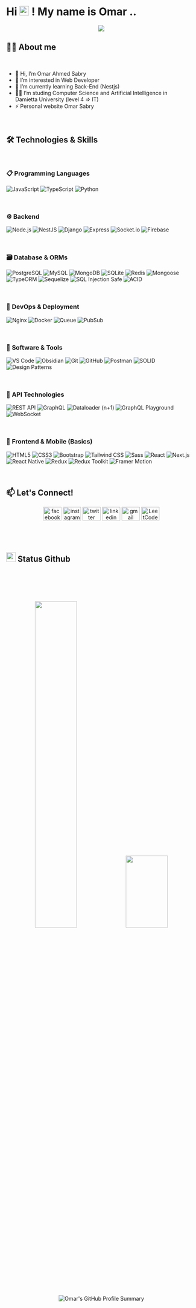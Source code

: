 <h1 align="top">Hi <img src="https://media.giphy.com/media/hvRJCLFzcasrR4ia7z/giphy.gif" width="25"> ! My name is Omar ..</h1>

  <p align="center"> <!-- Google Me -->
    <a href="https://www.google.com.eg/search?q=ahmed+hemeda">
      <img src="https://readme-typing-svg.herokuapp.com/?lines=Visit%20my%20LinkedIn%20Profile;I%20Post%20Insightful%20Content;Follow%20to%20get%20New%20Updates&font=Bold%20Code&center=true&color=30D050&pause=1750&size=21">
    </a>
  </p>

 <!--   <p align="center"> 
     <img src="https://komarev.com/ghpvc/?username=Omar-Sa6ry&color=4010B0" height="35"/>
  </p> -->
  
## 🧑‍💼 **About me**

<br>


- 👋 Hi, I’m Omar Ahmed Sabry
- 👀 I’m interested in Web Developer
- 🌱 I’m currently learning Back-End (Nestjs)
- 🧑‍💻 I’m studing Computer Science and Artificial Intelligence in Damietta University (level 4 => IT) 
- ⚡ Personal website   <a style="text-decoration: none;" href="https://omarsabry.netlify.app/">Omar Sabry </a>



<br/>

## 🛠 Technologies & Skills

<br/>

### 📋 Programming Languages

![JavaScript](https://img.shields.io/badge/JavaScript-F7DF1E?style=flat&logo=javascript&logoColor=white)
![TypeScript](https://img.shields.io/badge/TypeScript-3178C6?style=flat&logo=typescript&logoColor=white)
![Python](https://img.shields.io/badge/Python-3776AB?style=flat&logo=python&logoColor=white)

<br/>

### ⚙️ **Backend**
![Node.js](https://img.shields.io/badge/Node.js-339933?style=flat&logo=nodedotjs&logoColor=white)
![NestJS](https://img.shields.io/badge/NestJS-E0234E?style=flat&logo=nestjs&logoColor=white)
![Django](https://img.shields.io/badge/Django-092E20?style=flat&logo=django&logoColor=white)
![Express](https://img.shields.io/badge/Express.js-000000?style=flat&logo=express&logoColor=white)
![Socket.io](https://img.shields.io/badge/Socket.io-010101?style=flat&logo=socketdotio&logoColor=white)
![Firebase](https://img.shields.io/badge/Firebase-FFCA28?style=flat&logo=firebase&logoColor=white)

<br/>

### 🗃️ **Database & ORMs**
![PostgreSQL](https://img.shields.io/badge/PostgreSQL-316192?style=flat&logo=postgresql&logoColor=white)
![MySQL](https://img.shields.io/badge/MySQL-4479A1?style=flat&logo=mysql&logoColor=white)
![MongoDB](https://img.shields.io/badge/MongoDB-47A248?style=flat&logo=mongodb&logoColor=white)
![SQLite](https://img.shields.io/badge/SQLite-003B57?style=flat&logo=sqlite&logoColor=white)
![Redis](https://img.shields.io/badge/Redis-DC382D?style=flat&logo=redis&logoColor=white)
![Mongoose](https://img.shields.io/badge/Mongoose-DD0031?style=flat&logo=mongoose&logoColor=white)
![TypeORM](https://img.shields.io/badge/TypeORM-E83524?style=flat&logo=typeorm&logoColor=white)
![Sequelize](https://img.shields.io/badge/Sequelize-52B0E7?style=flat&logo=sequelize&logoColor=white)
![SQL Injection Safe](https://img.shields.io/badge/SQL_Injection-Safe-success?style=flat&logo=datadog&logoColor=white)
![ACID](https://img.shields.io/badge/ACID_Compliance-007396?style=flat&logo=databricks&logoColor=white)

<br/>

### 🚀 **DevOps & Deployment**
![Nginx](https://img.shields.io/badge/Nginx-009639?style=flat&logo=nginx&logoColor=white)
![Docker](https://img.shields.io/badge/Docker-2496ED?style=flat&logo=docker&logoColor=white)
![Queue](https://img.shields.io/badge/Queue_Management-4B32C3?style=flat&logo=rabbitmq&logoColor=white)
![PubSub](https://img.shields.io/badge/PubSub-336791?style=flat&logo=pubg&logoColor=white)

<br/>

### 🔨 **Software & Tools**
![VS Code](https://img.shields.io/badge/VS_Code-007ACC?style=flat&logo=visual-studio-code&logoColor=white)
![Obsidian](https://img.shields.io/badge/Obsidian-7C3AED?style=flat&logo=obsidian&logoColor=white)
![Git](https://img.shields.io/badge/Git-F05032?style=flat&logo=git&logoColor=white)
![GitHub](https://img.shields.io/badge/GitHub-181717?style=flat&logo=github&logoColor=white)
![Postman](https://img.shields.io/badge/Postman-FF6C37?style=flat&logo=postman&logoColor=white)
![SOLID](https://img.shields.io/badge/SOLID_Principles-FF6C37?style=flat&logo=codeforces&logoColor=white)
![Design Patterns](https://img.shields.io/badge/Design_Patterns-B366F6?style=flat&logo=abstract&logoColor=white)

<br/>

### 🔄 **API Technologies**
![REST API](https://img.shields.io/badge/REST_API-FF6D00?style=flat&logo=json&logoColor=white)
![GraphQL](https://img.shields.io/badge/GraphQL-E10098?style=flat&logo=graphql&logoColor=white)
![Dataloader (n+1)](https://img.shields.io/badge/Dataloader_(n%2B1)-0088CC?style=flat&logo=graphql&logoColor=white)
![GraphQL Playground](https://img.shields.io/badge/GraphQL_Playground-1D1D1D?style=flat&logo=graphql&logoColor=white)
![WebSocket](https://img.shields.io/badge/WebSocket-010101?style=flat&logo=socketdotio&logoColor=white)

<br/>

### 🥷 **Frontend & Mobile (Basics)**
![HTML5](https://img.shields.io/badge/HTML5-E34F26?style=flat&logo=html5&logoColor=white)
![CSS3](https://img.shields.io/badge/CSS3-1572B6?style=flat&logo=css3&logoColor=white)
![Bootstrap](https://img.shields.io/badge/Bootstrap-7952B3?style=flat&logo=bootstrap&logoColor=white)
![Tailwind CSS](https://img.shields.io/badge/Tailwind_CSS-38B2AC?style=flat&logo=tailwind-css&logoColor=white)
![Sass](https://img.shields.io/badge/Sass-CC6699?style=flat&logo=sass&logoColor=white)
![React](https://img.shields.io/badge/React-20232A?style=flat&logo=react&logoColor=61DAFB)
![Next.js](https://img.shields.io/badge/Next.js-000000?style=flat&logo=nextdotjs&logoColor=white)
![React Native](https://img.shields.io/badge/React_Native-20232A?style=flat&logo=react&logoColor=61DAFB)
![Redux](https://img.shields.io/badge/Redux-764ABC?style=flat&logo=redux&logoColor=white)
![Redux Toolkit](https://img.shields.io/badge/Redux_Toolkit-764ABC?style=flat&logo=redux&logoColor=white)
![Framer Motion](https://img.shields.io/badge/Framer-0055FF?style=flat&logo=framer&logoColor=white)

 <br/>
 
## 📫 **Let's Connect!**
<div align="center">
  <a style="text-decoration: none;" href="https://www.facebook.com/profile.php?id=61575976221206&rdid=v1teMYSMqtnhGb2Y&share_url=https%3A%2F%2Fwww.facebook.com%2Fshare%2F194NoWYhsR%2F#"> 
   <img src="https://raw.githubusercontent.com/maurodesouza/profile-readme-generator/master/src/assets/icons/social/facebook/default.svg" width="48" height="36" alt="facebook logo"  />
  </a>
  
 <a style="text-decoration: none;" href="https://www.instagram.com/omar_sabry__/"> 
   <img src="https://raw.githubusercontent.com/maurodesouza/profile-readme-generator/master/src/assets/icons/social/instagram/default.svg" width="48" height="36" alt="instagram logo"  />
 </a>  

   <a style="text-decoration: none;"  target="_blank" href="https://www.instagram.com/omar_sabry____________________/"> 
   <img src="https://raw.githubusercontent.com/maurodesouza/profile-readme-generator/master/src/assets/icons/social/twitter/default.svg" width="48" height="36" alt="twitter logo"  />
 </a>  
 
 <a style="text-decoration: none;" target="_blank" href="https://www.linkedin.com/in/omar-sabry-754835279?utm_source=share&utm_campaign=share_via&utm_content=profile&utm_medium=android_app/">
        <img src="https://raw.githubusercontent.com/maurodesouza/profile-readme-generator/master/src/assets/icons/social/linkedin/default.svg" width="48" height="36" alt="linkedin logo"  />
  </a> 
   
  <a style="text-decoration: none;" target="_blank" href="mailto:omarahmedsabry05@gmail.com">
  <img src="https://raw.githubusercontent.com/maurodesouza/profile-readme-generator/master/src/assets/icons/social/gmail/default.svg" width="48" height="36" alt="gmail logo"  />
  </a>  

<a href="https://leetcode.com/u/omar-sa6ry/" target="_blank" rel="noopener noreferrer">
  <img src="https://leetcode.com/static/images/LeetCode_logo_rvs.png" alt="LeetCode" width="48" height="36" />
</a>

</div>

<br>
<br/>
<br/>


## <img src="https://media.giphy.com/media/iY8CRBdQXODJSCERIr/giphy.gif" width="25"><b> Status Github</b>

<div align="center">

<br/><br/><br/><br/>

<!-- GitHub Stats -->

<img width="47%" src="https://github-readme-stats.vercel.app/api?username=omar-sa6ry&show_icons=true&theme=dracula" />

<img width="47%" height="190" src="https://github-readme-stats.vercel.app/api/top-langs/?username=omar-sa6ry&layout=compact&theme=dracula" />

<img src="https://github-profile-summary-cards.vercel.app/api/cards/profile-details?username=omar-sa6ry&theme=dracula&hide_border=true" alt="Omar's GitHub Profile Summary" />

</div>

